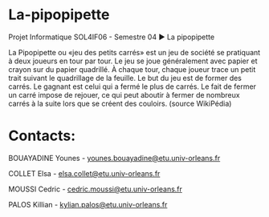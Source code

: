 # La-pipopipette
Projet Informatique SOL4IF06 - Semestre 04 ► La pipopipette

La Pipopipette ou «jeu des petits carrés» est un jeu de société se pratiquant à deux joueurs en tour par tour.
Le jeu se joue généralement avec papier et crayon sur du papier quadrillé. À chaque tour, chaque joueur trace un petit trait  suivant le quadrillage de la feuille. Le but du jeu est de former des carrés. Le gagnant est celui qui a fermé le plus de carrés. Le fait de fermer un carré impose de rejouer, ce qui peut aboutir à fermer de nombreux carrés à la suite lors que se créent des couloirs. (source WikiPédia)

# Contacts:

 BOUAYADINE Younes - younes.bouayadine@etu.univ-orleans.fr
 
 COLLET Elsa - elsa.collet@etu.univ-orleans.fr
 
 MOUSSI Cedric - cedric.moussi@etu.univ-orleans.fr
 
 PALOS Killian - kylian.palos@etu.univ-orleans.fr
